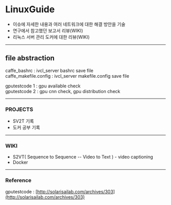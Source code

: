 # LinuxGuide

- 이슈에 자세한 내용과 여러 네트워크에 대한 해결 방안을 기술
- 연구에서 참고했던 보고서 리뷰(WIKI)
- 리눅스 서버 관리 도커에 대한 리뷰(WIKI)

---  
## file abstraction 
 
caffe_bashrc : ivcl_server bashrc save file  
caffe_makefile.config : ivcl_server makefile.config save file  

  
gputestcode 1 : gpu available check  
gputestcode 2 : gpu cnn check, gpu distribution check  
  
---  
### PROJECTS
- SV2T 기록
- 도커 공부 기록

---
### WIKI
- S2VT( Sequence to Sequence -- Video to Text ) - video captioning
- Docker
---  
### Reference

gputestcode : [http://solarisailab.com/archives/303](http://solarisailab.com/archives/303)
